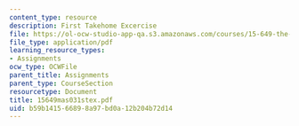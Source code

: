 ```yaml
---
content_type: resource
description: First Takehome Excercise
file: https://ol-ocw-studio-app-qa.s3.amazonaws.com/courses/15-649-the-law-of-mergers-and-acquisitions-spring-2003/b59b141566898a97bd0a12b204b72d14_15649mas031stex.pdf
file_type: application/pdf
learning_resource_types:
- Assignments
ocw_type: OCWFile
parent_title: Assignments
parent_type: CourseSection
resourcetype: Document
title: 15649mas031stex.pdf
uid: b59b1415-6689-8a97-bd0a-12b204b72d14
---
```

